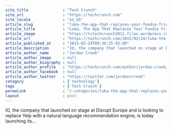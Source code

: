 ```yaml
---
site_title               : "Tech Crunch"
site_url                 : "https://techcrunch.com"
site_locale              : "en_US"
article_slug             : "luka-the-app-that-replaces-your-foodie-friend-goes-live-in-sf"
article_title            : "Luka, The App That Replaces Your Foodie Friend, Goes Live In SF"
article_image            : "https://tctechcrunch2011.files.wordpress.com/2015/02/screenshot-2015-02-24-12-34-46.png?w=764&h=400&crop=1"
article_url              : "https://techcrunch.com/2015/02/24/luka-the-app-that-replaces-your-foodie-friend-goes-live-in-sf/"
article_published_at     : "2015-02-24T09:39:25-03:00"
article_description      : "IO, the company that launched on stage at Disrupt Europe and is looking to replace Yelp with a natural language recommendation engine, is today launching its..."
article_author_name      : "Jordan Crook"
article_author_image     : null
article_author_biography : null
article_author_profile   : "https://techcrunch.com/author/jordan-crook/"
article_author_facebook  : null
article_author_twitter   : "https://twitter.com/jordanrcrook"
category                 : ['technology']
tags                     : ['Tech Crunch']
permalink                : "/:categories/luka-the-app-that-replaces-your-foodie-friend-goes-live-in-sf/"
layout                   : post
---
```


IO, the company that launched on stage at Disrupt Europe and is looking to replace Yelp with a natural language recommendation engine, is today launching its...
